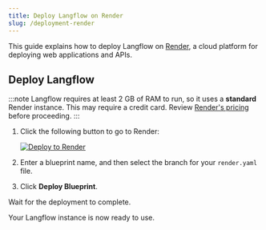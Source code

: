 ```yaml
---
title: Deploy Langflow on Render
slug: /deployment-render
---
```


This guide explains how to deploy Langflow on [Render](https://render.com/), a cloud platform for deploying web applications and APIs.

## Deploy Langflow

:::note
Langflow requires at least 2 GB of RAM to run, so it uses a **standard** Render instance. This may require a credit card. Review [Render's pricing](https://render.com/pricing) before proceeding.
:::

1. Click the following button to go to Render:

   [![Deploy to Render](/logos/render-deploy.svg)](https://render.com/deploy?repo=https%3A%2F%2Fgithub.com%2Flangflow-ai%2Flangflow%2Ftree%2Fdev)

2. Enter a blueprint name, and then select the branch for your `render.yaml` file.

3. Click **Deploy Blueprint**.

Wait for the deployment to complete.

Your Langflow instance is now ready to use.


